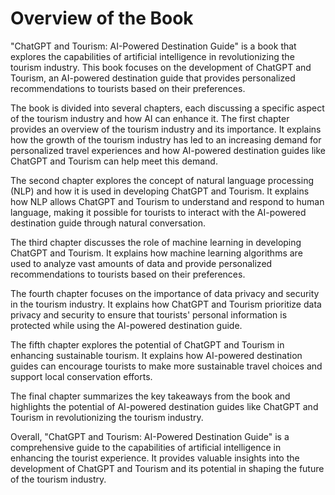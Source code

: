 Overview of the Book
==================================

"ChatGPT and Tourism: AI-Powered Destination Guide" is a book that explores the capabilities of artificial intelligence in revolutionizing the tourism industry. This book focuses on the development of ChatGPT and Tourism, an AI-powered destination guide that provides personalized recommendations to tourists based on their preferences.

The book is divided into several chapters, each discussing a specific aspect of the tourism industry and how AI can enhance it. The first chapter provides an overview of the tourism industry and its importance. It explains how the growth of the tourism industry has led to an increasing demand for personalized travel experiences and how AI-powered destination guides like ChatGPT and Tourism can help meet this demand.

The second chapter explores the concept of natural language processing (NLP) and how it is used in developing ChatGPT and Tourism. It explains how NLP allows ChatGPT and Tourism to understand and respond to human language, making it possible for tourists to interact with the AI-powered destination guide through natural conversation.

The third chapter discusses the role of machine learning in developing ChatGPT and Tourism. It explains how machine learning algorithms are used to analyze vast amounts of data and provide personalized recommendations to tourists based on their preferences.

The fourth chapter focuses on the importance of data privacy and security in the tourism industry. It explains how ChatGPT and Tourism prioritize data privacy and security to ensure that tourists' personal information is protected while using the AI-powered destination guide.

The fifth chapter explores the potential of ChatGPT and Tourism in enhancing sustainable tourism. It explains how AI-powered destination guides can encourage tourists to make more sustainable travel choices and support local conservation efforts.

The final chapter summarizes the key takeaways from the book and highlights the potential of AI-powered destination guides like ChatGPT and Tourism in revolutionizing the tourism industry.

Overall, "ChatGPT and Tourism: AI-Powered Destination Guide" is a comprehensive guide to the capabilities of artificial intelligence in enhancing the tourist experience. It provides valuable insights into the development of ChatGPT and Tourism and its potential in shaping the future of the tourism industry.
